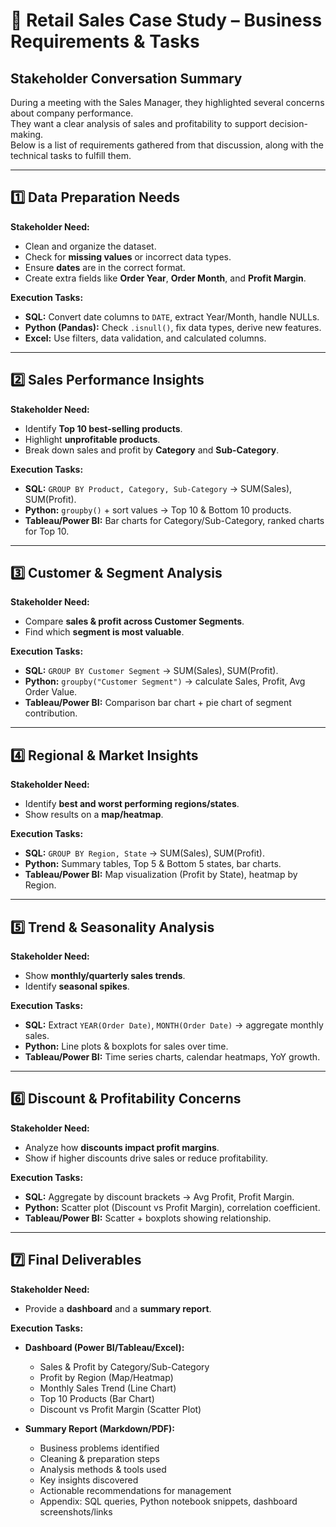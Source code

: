 # 🛒 Retail Sales Case Study – Business Requirements & Tasks

##  Stakeholder Conversation Summary
During a meeting with the Sales Manager, they highlighted several concerns about company performance.  
They want a clear analysis of sales and profitability to support decision-making.  
Below is a list of requirements gathered from that discussion, along with the technical tasks to fulfill them.

---

## 1️⃣ Data Preparation Needs
**Stakeholder Need:**  
- Clean and organize the dataset.  
- Check for **missing values** or incorrect data types.  
- Ensure **dates** are in the correct format.  
- Create extra fields like **Order Year**, **Order Month**, and **Profit Margin**.  

**Execution Tasks:**  
- **SQL:** Convert date columns to `DATE`, extract Year/Month, handle NULLs.  
- **Python (Pandas):** Check `.isnull()`, fix data types, derive new features.  
- **Excel:** Use filters, data validation, and calculated columns.  

---

## 2️⃣ Sales Performance Insights
**Stakeholder Need:**  
- Identify **Top 10 best-selling products**.  
- Highlight **unprofitable products**.  
- Break down sales and profit by **Category** and **Sub-Category**.  

**Execution Tasks:**  
- **SQL:** `GROUP BY Product, Category, Sub-Category` → SUM(Sales), SUM(Profit).  
- **Python:** `groupby()` + sort values → Top 10 & Bottom 10 products.  
- **Tableau/Power BI:** Bar charts for Category/Sub-Category, ranked charts for Top 10.  

---

## 3️⃣ Customer & Segment Analysis
**Stakeholder Need:**  
- Compare **sales & profit across Customer Segments**.  
- Find which **segment is most valuable**.  

**Execution Tasks:**  
- **SQL:** `GROUP BY Customer Segment` → SUM(Sales), SUM(Profit).  
- **Python:** `groupby("Customer Segment")` → calculate Sales, Profit, Avg Order Value.  
- **Tableau/Power BI:** Comparison bar chart + pie chart of segment contribution.  

---

## 4️⃣ Regional & Market Insights
**Stakeholder Need:**  
- Identify **best and worst performing regions/states**.  
- Show results on a **map/heatmap**.  

**Execution Tasks:**  
- **SQL:** `GROUP BY Region, State` → SUM(Sales), SUM(Profit).  
- **Python:** Summary tables, Top 5 & Bottom 5 states, bar charts.  
- **Tableau/Power BI:** Map visualization (Profit by State), heatmap by Region.  

---

## 5️⃣ Trend & Seasonality Analysis
**Stakeholder Need:**  
- Show **monthly/quarterly sales trends**.  
- Identify **seasonal spikes**.  

**Execution Tasks:**  
- **SQL:** Extract `YEAR(Order Date)`, `MONTH(Order Date)` → aggregate monthly sales.  
- **Python:** Line plots & boxplots for sales over time.  
- **Tableau/Power BI:** Time series charts, calendar heatmaps, YoY growth.  

---

## 6️⃣ Discount & Profitability Concerns
**Stakeholder Need:**  
- Analyze how **discounts impact profit margins**.  
- Show if higher discounts drive sales or reduce profitability.  

**Execution Tasks:**  
- **SQL:** Aggregate by discount brackets → Avg Profit, Profit Margin.  
- **Python:** Scatter plot (Discount vs Profit Margin), correlation coefficient.  
- **Tableau/Power BI:** Scatter + boxplots showing relationship.  

---

## 7️⃣ Final Deliverables
**Stakeholder Need:**  
- Provide a **dashboard** and a **summary report**.  

**Execution Tasks:**  
- **Dashboard (Power BI/Tableau/Excel):**  
  - Sales & Profit by Category/Sub-Category  
  - Profit by Region (Map/Heatmap)  
  - Monthly Sales Trend (Line Chart)  
  - Top 10 Products (Bar Chart)  
  - Discount vs Profit Margin (Scatter Plot)  

- **Summary Report (Markdown/PDF):**  
  - Business problems identified  
  - Cleaning & preparation steps  
  - Analysis methods & tools used  
  - Key insights discovered  
  - Actionable recommendations for management  
  - Appendix: SQL queries, Python notebook snippets, dashboard screenshots/links  
